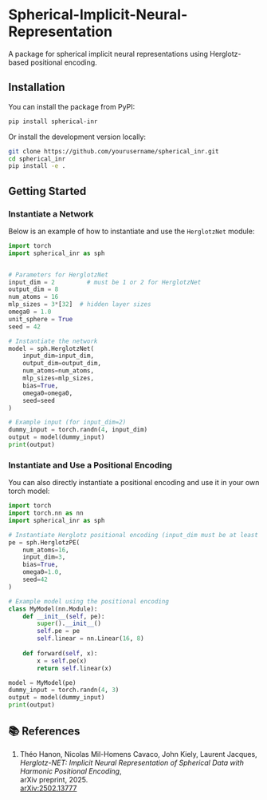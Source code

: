 # Spherical-Implicit-Neural-Representation

A package for spherical implicit neural representations using Herglotz-based positional encoding.

## Installation

You can install the package from PyPI:

```bash
pip install spherical-inr
```

Or install the development version locally:

```bash
git clone https://github.com/yourusername/spherical_inr.git
cd spherical_inr
pip install -e .
```

## Getting Started

### Instantiate a Network

Below is an example of how to instantiate and use the `HerglotzNet` module:

```python
import torch
import spherical_inr as sph 


# Parameters for HerglotzNet
input_dim = 2         # must be 1 or 2 for HerglotzNet
output_dim = 8
num_atoms = 16
mlp_sizes = 3*[32]  # hidden layer sizes
omega0 = 1.0
unit_sphere = True
seed = 42

# Instantiate the network
model = sph.HerglotzNet(
    input_dim=input_dim,
    output_dim=output_dim,
    num_atoms=num_atoms,
    mlp_sizes=mlp_sizes,
    bias=True,
    omega0=omega0,
    seed=seed
)

# Example input (for input_dim=2)
dummy_input = torch.randn(4, input_dim)
output = model(dummy_input)
print(output)
```

### Instantiate and Use a Positional Encoding

You can also directly instantiate a positional encoding and use it in your own torch model:

```python
import torch
import torch.nn as nn
import spherical_inr as sph 

# Instantiate Herglotz positional encoding (input_dim must be at least 2)
pe = sph.HerglotzPE(
    num_atoms=16,
    input_dim=3,
    bias=True,
    omega0=1.0,
    seed=42
)

# Example model using the positional encoding
class MyModel(nn.Module):
    def __init__(self, pe):
        super().__init__()
        self.pe = pe
        self.linear = nn.Linear(16, 8)
        
    def forward(self, x):
        x = self.pe(x)
        return self.linear(x)

model = MyModel(pe)
dummy_input = torch.randn(4, 3)
output = model(dummy_input)
print(output)
```

## 📚 References

1. Théo Hanon, Nicolas Mil-Homens Cavaco, John Kiely, Laurent Jacques,  
   *Herglotz-NET: Implicit Neural Representation of Spherical Data with Harmonic Positional Encoding*,  
   arXiv preprint, 2025.  
   [arXiv:2502.13777](https://arxiv.org/abs/2502.13777)

